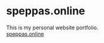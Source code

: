 # speppas.online
This is my personal website portfolio.      
[speppas.online](https://speppas.online)
